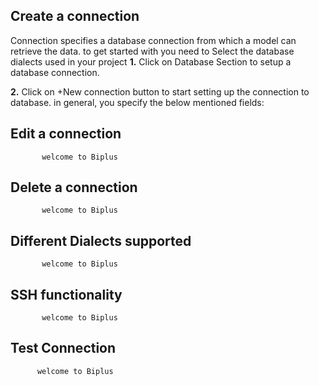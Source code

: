 ## Create  a connection 

 Connection specifies a database connection from which a model can retrieve the data. to get started with you need to Select the database dialects used in your project 
**1.** Click on Database Section to setup a database connection.

**2.** Click on +New connection button to start setting up the connection to database. in general, you specify the below mentioned fields:
## Edit a connection

           welcome to Biplus

## Delete a connection

           welcome to Biplus

## Different Dialects supported

           welcome to Biplus

## SSH functionality

           welcome to Biplus

## Test Connection

          welcome to Biplus
<!--stackedit_data:
eyJoaXN0b3J5IjpbLTE5NTM3NTMzNzgsMjA1MzI3NTMxNCwtMT
c1MDI4NzY1M119
-->